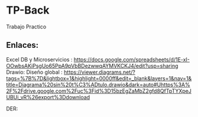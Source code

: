 # TP-Back
Trabajo Practico
## Enlaces:
Excel DB y Microservicios : https://docs.google.com/spreadsheets/d/1E-xI-OOwbsAKiPsgUo65PpA9pVbBDezwwqAYMVKCKJ4/edit?usp=sharing
Drawio:
  Diseño global :
https://viewer.diagrams.net/?tags=%7B%7D&lightbox=1&highlight=0000ff&edit=_blank&layers=1&nav=1&title=Diagrama%20sin%20t%C3%ADtulo.drawio&dark=auto#Uhttps%3A%2F%2Fdrive.google.com%2Fuc%3Fid%3D15bzEgZaMbZ2gfd8QfTpTYXpeJUBUi_vR%26export%3Ddownload

  DER:
